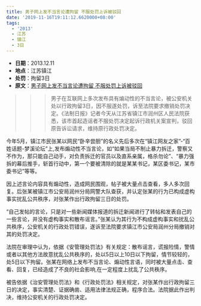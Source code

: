 ```yaml
---
title: 男子网上发不当言论遭拘留 不服处罚上诉被驳回
date: '2019-11-16T19:11:12.6620000+08:00'
tags:
  - '2013'
  - 江苏
  - 镇江
  - 3日
---
```

* **日期**：2013.12.11
* **地点**：江苏镇江
* **处罚**：拘留3日
* **原文**：[男子网上发不当言论遭拘留 不服处罚上诉被驳回
](https://js.qq.com/a/20131210/014817.htm)



>>>男子在互联网上多次发布具有煸动性的不当言论，被公安机关处以行政拘留3日，因不服遂处罚，诉至法院要求撤销处罚决定。《法制日报》记者今天从江苏省镇江市润州区人民法院获悉，该市首起造谣者不服处罚决定起诉行政机关案宣判，驳回原告诉讼请求，维持原行政处罚决定。

今年5月，镇江市民张某以网民“卧辛尝胆”的名义先后多次在“镇江网友之家”-“百姓话题-梦溪论坛”上,发布煽动性不当言论，如“如果当局不制止暴力拆迁，警察又不作为，那只能自己动手，对负责拆迁的官员以及直系亲属，格杀勿论”、“暴力强拆的幕后推手，斩首行动中，第一个要被清除的就是某某书记，某区委书记，某市委书记”等等。

因上述言论内容具有煽动性，造成网民围观，帖子被大量点击查看，多人多次回复。后张某被镇江市公安局润州分局网警大队查获，并认定张某的行为已构成虚构事实扰乱公共秩序，对张某作出行政拘留三日的处罚。

“自己发帖的言论，只是对一些新闻媒体报道的拆迁新闻进行了转帖和发表自己的一些言论，并没有虚构事实和散布谣言。”张某认为其行为不构成虚构事实和扰乱公共秩序，公安机关的行政处罚错误，遂诉至法院要求镇江市公安局润州分局撤销对其的处罚决定。

法院在审理中认为，依据《安管理处罚法》有关规定：散布谣言，谎报险情，警情或者以其他方法故意扰乱公共秩序的，处以5日以上10日以下拘留，情节较轻的，处5日以下拘留。张某在网络上发布不当言论、煽动性言语，同时被大量点击、查看、回复，已经造成了不良的社会影响,在一定程度上扰乱了公共秩序。

被告依据《治安管理处罚法》和《行政处罚法》相关规定，对张某作出行政拘留三日的决定，事实清楚、证据确凿、适用法律法规正确，程序合法。法院据此作出判决，维持公安机关的行政处罚决定。
```
